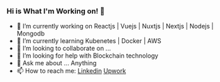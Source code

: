 ### Hi is What I'm Working on! 👋

- 🔭 I’m currently working on Reactjs | Vuejs | Nuxtjs | Nextjs | Nodejs | Mongodb
- 🌱 I’m currently learning Kubenetes | Docker | AWS
- 👯 I’m looking to collaborate on ...
- 🤔 I’m looking for help with Blockchain technology
- 💬 Ask me about ... Anything
- 📫 How to reach me: [Linkedin](https://www.linkedin.com/in/sarmed-rizvi-20b3a2157/) [Upwork](https://www.upwork.com/freelancers/sarmed)

